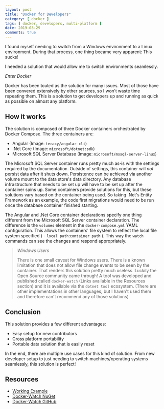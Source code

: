 ```yaml
---
layout: post
title: "Docker for Developers"
category: [ docker ]
tags: [ docker, developers, multi-platform ]
date: 2019-03-29
comments: true
---
```


I found myself needing to switch from a Windows environment to a Linux environment. During that process, one thing became very apparent: This sucks!

I needed a solution that would allow me to switch environments seamlessly.

_Enter Docker_

Docker has been touted as the solution for many issues. Most of those have been convered extensively by other sources, so I won't waste time repeating them. This is a solution to get developers up and running as quick as possible on almost any platform.

## How it works

The solution is composed of three Docker containers orchestrated by Docker Compose. The three containers are:
 - Angular (Image: `teracy/angular-cli`)
 - .Net Core (Image: `microsoft/dotnet:sdk`)
 - Microsoft SQL Server Database (Image: `microsoft/mssql-server-linux`)

The Microsoft SQL Server container runs pretty much as-is with the settings required by the documentation. Outside of settings, this container will _not_ persist data after it shuts down. Persistence can be achieved via another volume mount to the data store's data directory. Any database infrastructure that needs to be set up will have to be set up after the container spins up. Some containers provide solutions for this, but these solutions vary based on the container being used. So taking .Net's Entity Framework as an example, the code first migrations would need to be run once the database container finished starting.

The Angular and .Net Core container declarations specify one thing different from the Microsoft SQL Server container declaration. The difference is the `volumes` element in the `docker-compose.yml` YAML configuration. This allows the containers' file system to reflect the local file system specified ( - `local path`:`container path` ). This way the `watch` commands can see the changes and respond appropriately.

> _Windows Users_
>
> There is one small caveat for Windows users. There is a known limitation that does not allow file change  events to be seen by the container. That renders this solution pretty much useless. Luckily the Open Source community came through! A tool was developed and published called `docker-watch` (Links available in the Resources section) and it is available via the `dotnet tool` ecosystem. (There are other implementations in other languages, but I haven't used them and therefore can't recommend any of those solutions)

## Conclusion

This solution provides a few different advantages:
 - Easy setup for new contributors
 - Cross platform portability
 - Portable data solution that is easily reset

In the end, there are multiple use cases for this kind of solution. From new developer setup to just needing to switch machines/operating systems seamlessly, this solution is perfect!

## Resources
 - [Working Example](https://github.com/DillonAd/docker4devs)
 - [Docker-Watch NuGet](https://www.nuget.org/packages/docker-watch) 
 - [Docker-Watch GitHub](https://github.com/nickvdyck/docker-watch)
